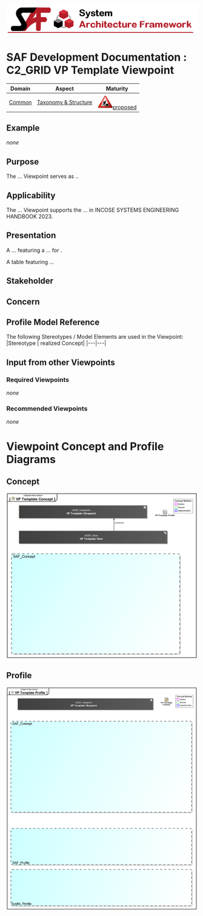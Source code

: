 ![System Architecture Framework](../../diagrams/Banner_SAF.png)
# SAF Development Documentation : **C2_GRID** VP Template Viewpoint
|**Domain**|**Aspect**|**Maturity**|
| --- | --- | --- |
|[Common](../../domains.md#Domain-Common)|[Taxonomy & Structure](../../aspects.md#Aspect-Taxonomy-&-Structure)|![Proposed](../../diagrams/Under_construction_icon-red.svg )[proposed](../../using-saf/maturity.md#proposed)|
## Example
*none*
## Purpose
The ... Viewpoint serves as ..
## Applicability
The ... Viewpoint supports the ...  in INCOSE SYSTEMS ENGINEERING HANDBOOK 2023.
## Presentation
A ... featuring a ...  for .

A table featuring ... 

## Stakeholder
## Concern
## Profile Model Reference
The following Stereotypes / Model Elements are used in the Viewpoint:
|Stereotype | realized Concept|
|---|---|
## Input from other Viewpoints
### Required Viewpoints
*none*
### Recommended Viewpoints
*none*
# Viewpoint Concept and Profile Diagrams
## Concept
![VP Template Concept](diagrams/VP-Template-Concept.svg)
## Profile
![VP Template Profile](diagrams/VP-Template-Profile.svg)

